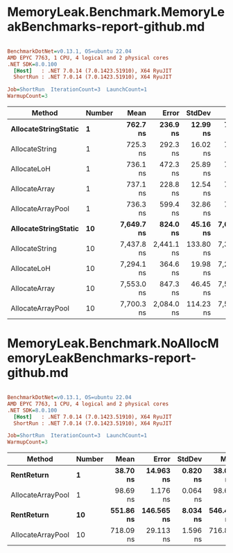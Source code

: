 # MemoryLeak.Benchmark.MemoryLeakBenchmarks-report-github.md

``` ini

BenchmarkDotNet=v0.13.1, OS=ubuntu 22.04
AMD EPYC 7763, 1 CPU, 4 logical and 2 physical cores
.NET SDK=8.0.100
  [Host]   : .NET 7.0.14 (7.0.1423.51910), X64 RyuJIT
  ShortRun : .NET 7.0.14 (7.0.1423.51910), X64 RyuJIT

Job=ShortRun  IterationCount=3  LaunchCount=1  
WarmupCount=3  

```
|               Method | Number |       Mean |      Error |    StdDev |        Min |        Max |  Gen 0 |  Gen 1 | Allocated |
|--------------------- |------- |-----------:|-----------:|----------:|-----------:|-----------:|-------:|-------:|----------:|
| **AllocateStringStatic** |      **1** |   **762.7 ns** |   **236.9 ns** |  **12.99 ns** |   **754.9 ns** |   **777.7 ns** | **0.0124** | **0.0114** |      **1 KB** |
|       AllocateString |      1 |   725.3 ns |   292.3 ns |  16.02 ns |   711.9 ns |   743.0 ns | 0.0124 | 0.0114 |      1 KB |
|          AllocateLoH |      1 |   736.1 ns |   472.3 ns |  25.89 ns |   710.4 ns |   762.2 ns | 0.0124 | 0.0114 |      1 KB |
|        AllocateArray |      1 |   737.1 ns |   228.8 ns |  12.54 ns |   724.2 ns |   749.3 ns | 0.0124 | 0.0114 |      1 KB |
|    AllocateArrayPool |      1 |   736.3 ns |   599.4 ns |  32.86 ns |   706.1 ns |   771.3 ns | 0.0124 | 0.0114 |      1 KB |
| **AllocateStringStatic** |     **10** | **7,649.7 ns** |   **824.0 ns** |  **45.16 ns** | **7,606.4 ns** | **7,696.6 ns** | **0.1221** | **0.1144** |     **10 KB** |
|       AllocateString |     10 | 7,437.8 ns | 2,441.1 ns | 133.80 ns | 7,314.1 ns | 7,579.8 ns | 0.1221 | 0.1144 |     10 KB |
|          AllocateLoH |     10 | 7,294.1 ns |   364.6 ns |  19.98 ns | 7,273.1 ns | 7,312.9 ns | 0.1221 | 0.1144 |     10 KB |
|        AllocateArray |     10 | 7,553.0 ns |   847.3 ns |  46.45 ns | 7,512.5 ns | 7,603.7 ns | 0.1221 | 0.1144 |     10 KB |
|    AllocateArrayPool |     10 | 7,700.3 ns | 2,084.0 ns | 114.23 ns | 7,568.6 ns | 7,772.5 ns | 0.1221 | 0.1144 |     10 KB |
# MemoryLeak.Benchmark.NoAllocMemoryLeakBenchmarks-report-github.md

``` ini

BenchmarkDotNet=v0.13.1, OS=ubuntu 22.04
AMD EPYC 7763, 1 CPU, 4 logical and 2 physical cores
.NET SDK=8.0.100
  [Host]   : .NET 7.0.14 (7.0.1423.51910), X64 RyuJIT
  ShortRun : .NET 7.0.14 (7.0.1423.51910), X64 RyuJIT

Job=ShortRun  IterationCount=3  LaunchCount=1  
WarmupCount=3  

```
|            Method | Number |      Mean |      Error |   StdDev |       Min |       Max | Allocated |
|------------------ |------- |----------:|-----------:|---------:|----------:|----------:|----------:|
|        **RentReturn** |      **1** |  **38.70 ns** |  **14.963 ns** | **0.820 ns** |  **38.09 ns** |  **39.64 ns** |         **-** |
| AllocateArrayPool |      1 |  98.69 ns |   1.176 ns | 0.064 ns |  98.62 ns |  98.75 ns |         - |
|        **RentReturn** |     **10** | **551.86 ns** | **146.565 ns** | **8.034 ns** | **546.48 ns** | **561.09 ns** |         **-** |
| AllocateArrayPool |     10 | 718.09 ns |  29.113 ns | 1.596 ns | 716.86 ns | 719.90 ns |         - |
